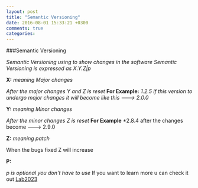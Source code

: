 ```yaml
---
layout: post
title: "Semantic Versioning"
date: 2016-08-01 15:33:21 +0300
comments: true
categories: 
---
```


###Semantic Versioning

*Semantic Versioning using to show changes in the software*
*Semantic Versioning is expressed as X.Y.Z|p*

**X:** *meaning Major changes*

*After the major changes Y and Z is reset*
**For Example:**
*1.2.5 if this version to undergo major changes it will become like this ---> 2.0.0*

**Y:** *meaning Minor changes*

*After the minor changes Z is reset*
**For Example**
*2.8.4 after the changes become ---> 2.9.0

**Z:** *meaning patch*

When the bugs fixed Z will increase

**P:**
 
*p is optional you don't have to use*
If you want to learn more u can check it out [Lab2023](https://github.com/lab2023/playbook/blob/develop/development/cevik_proje_yonetimi.md/ "LAB2023")

